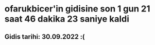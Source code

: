# ofarukbicer'in gidisine son 1 gun 21 saat 46 dakika 23 saniye kaldi

## Gidis tarihi: 30.09.2022 :(